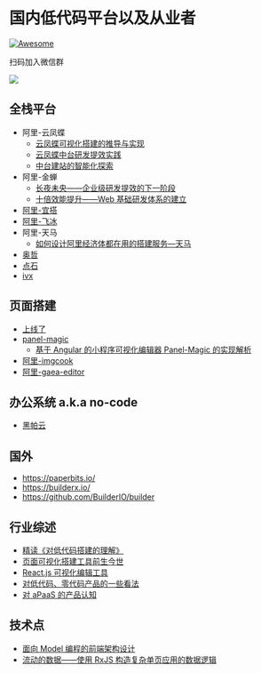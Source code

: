 # 国内低代码平台以及从业者

[![Awesome](https://cdn.rawgit.com/sindresorhus/awesome/d7305f38d29fed78fa85652e3a63e154dd8e8829/media/badge.svg)](https://github.com/taowen/awesome-lowcode)

扫码加入微信群

<img src="https://tool.oschina.net/action/qrcode/generate?data=https%3A%2F%2Fweixin.qq.com%2Fg%2FAQYAAK1ZiYy-lnLzglyoY0KnnVPu0Du-rJNvSPFpRcb_I48PqSyP-NcqI7Y8KP8-&output=image%2Fgif&error=L&type=0&margin=0&size=4&1595461784114" />




## 全栈平台

* 阿里-云凤蝶
  * [云凤蝶可视化搭建的推导与实现](https://zhuanlan.zhihu.com/p/101665976)
  * [云凤蝶中台研发提效实践](https://zhuanlan.zhihu.com/p/78425921)
  * [中台建站的智能化探索](https://zhuanlan.zhihu.com/p/54422324)
* 阿里-金蝉
  * [长夜未央——企业级研发提效的下一阶段](https://zhuanlan.zhihu.com/p/66474056)
  * [十倍效能提升——Web 基础研发体系的建立](https://zhuanlan.zhihu.com/p/34790596)
* [阿里-宜搭](https://www.aliwork.com/)
* [阿里-飞冰](https://ice.work/)
* 阿里-天马
   * [如何设计阿里经济体都在用的搭建服务—天马](https://zhuanlan.zhihu.com/p/137470317)
* [奥哲](https://www.authine.com/)
* [点石](https://www.h5ds.com/)
* [ivx](https://www.ivx.cn/index)

  
## 页面搭建

* [上线了](https://www.sxl.cn/)
* [panel-magic](https://ricbet.github.io/panel-magic/)
  * [基于 Angular 的小程序可视化编辑器 Panel-Magic 的实现解析](https://zhuanlan.zhihu.com/p/101677992)
* [阿里-imgcook](https://imgcook.taobao.org/)
* [阿里-gaea-editor](https://github.com/ascoders/gaea-editor)

## 办公系统 a.k.a no-code

* [黑帕云](https://hipacloud.com/)

## 国外

* https://paperbits.io/
* https://builderx.io/
* https://github.com/BuilderIO/builder

## 行业综述

* [精读《对低代码搭建的理解》](https://zhuanlan.zhihu.com/p/161783546)
* [页面可视化搭建工具前生今世](https://github.com/CntChen/cntchen.github.io/issues/15)
* [React.js 可视化编辑工具](https://juejin.im/post/5d7ae944f265da03c5033e38)
* [对低代码、零代码产品的一些看法](https://zhuanlan.zhihu.com/p/156887528)
* [对 aPaaS 的产品认知](https://zhuanlan.zhihu.com/p/149801853)

## 技术点

* [面向 Model 编程的前端架构设计](https://zhuanlan.zhihu.com/p/144157268)
* [流动的数据——使用 RxJS 构造复杂单页应用的数据逻辑](https://github.com/xufei/blog/issues/38)

